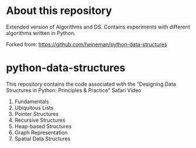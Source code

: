 # About this repository
Extended version of Algorithms and DS. Contains experiments with different algorithms written in Python.

Forked from:
https://github.com/heineman/python-data-structures

# python-data-structures
This repository contains the code associated with the "Designing Data Structures in Python: Principles &amp; Practice" Safari Video

   1. Fundamentals
   2. Ubiquitous Lists
   3. Pointer Structures
   4. Recursive Structures
   5. Heap-based Structures
   6. Graph Representation
   7. Spatial Data Structures
